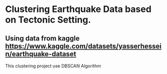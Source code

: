 # **Clustering Earthquake Data based on Tectonic Setting.**
## Using data from kaggle https://www.kaggle.com/datasets/yasserhessein/earthquake-dataset
This clustering project use DBSCAN Algorithm

